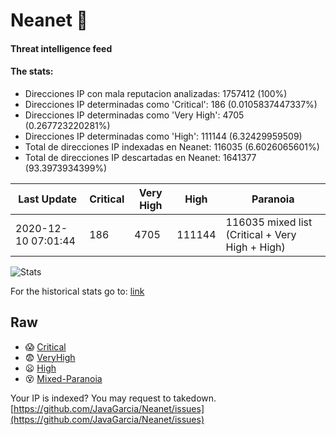 # Neanet :hocho:
#### Threat intelligence feed
#### The stats:

- Direcciones IP con mala reputacion analizadas: 1757412 (100%)
- Direcciones IP determinadas como 'Critical':  186 (0.0105837447337%)
- Direcciones IP determinadas como 'Very High':  4705 (0.267723220281%)
- Direcciones IP determinadas como 'High':  111144 (6.32429959509)
- Total de direcciones IP indexadas en Neanet:  116035 (6.6026065601%)
- Total de direcciones IP descartadas en Neanet:  1641377 (93.3973934399%)

| Last Update | Critical | Very High | High | Paranoia |
| --- | --- | --- | --- | --- |
| 2020-12-10 07:01:44 | 186 | 4705 | 111144 | 116035 mixed list (Critical + Very High + High)|

![Stats](https://docs.google.com/spreadsheets/d/e/2PACX-1vSnaNMIXVabIpDJjufMlzH7poXnshF3mgd8Is1g9ytUEzVsP5my4Trn8f-xkoLLQ38xpL3HtmUexLo6/pubchart?oid=501124687&format=image)

For the historical stats go to: [link](/stats.csv)
## Raw
- :scream: [Critical](https://raw.githubusercontent.com/JavaGarcia/Neanet/master/blacklists/neanet_critical.txt)
- :fearful: [VeryHigh](https://raw.githubusercontent.com/JavaGarcia/Neanet/master/blacklists/neanet_veryHigh.txtt)
- :frowning: [High](https://raw.githubusercontent.com/JavaGarcia/Neanet/master/blacklists/neanet_high.txt)
- :dizzy_face: [Mixed-Paranoia](https://raw.githubusercontent.com/JavaGarcia/Neanet/master/blacklists/neanet_all.txt)


Your IP is indexed? You may request to takedown. [https://github.com/JavaGarcia/Neanet/issues](https://github.com/JavaGarcia/Neanet/issues)
























































































































































































































































































































































































































































































































































































































































































































































































































































































































































































































































































































































































































































































































































































































































































































































































































































































































































































































































































































































































































































































































































































































































































































































































































































































































































































































































































































































































